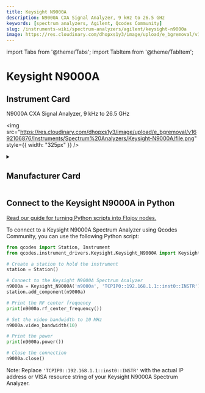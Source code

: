 ```yaml
---
title: Keysight N9000A
description: N9000A CXA Signal Analyzer, 9 kHz to 26.5 GHz
keywords: [spectrum analyzers, Agilent, Qcodes Community]
slug: /instruments-wiki/spectrum-analyzers/agilent/keysight-n9000a
image: https://res.cloudinary.com/dhopxs1y3/image/upload/e_bgremoval/v1692106876/Instruments/Spectrum%20Analyzers/Keysight-N9000A/file.png
---
```


import Tabs from '@theme/Tabs';
import TabItem from '@theme/TabItem';

# Keysight N9000A

## Instrument Card

<div className="flex">

<div>

N9000A CXA Signal Analyzer, 9 kHz to 26.5 GHz

</div>

<img src="https://res.cloudinary.com/dhopxs1y3/image/upload/e_bgremoval/v1692106876/Instruments/Spectrum%20Analyzers/Keysight-N9000A/file.png" style={{ width: "325px" }} />

</div>

<details>
<summary><h2>Manufacturer Card</h2></summary>

<img src="https://res.cloudinary.com/dhopxs1y3/image/upload/e_bgremoval/v1692126006/Instruments/Vendor%20Logos/Agilent.png" style={{ width: "100%", height: "150px",objectFit: "cover" }} />

Keysight Technologies, or Keysight, is an American company that manufactures electronics test and measurement equipment and software. <a href="https://www.keysight.com/us/en/home.html">Website</a>.

<ul>
  <li>Headquarters: USA</li>
  <li>Yearly Revenue (millions, USD): 5420.0</li>
</ul>
</details>

## Connect to the Keysight N9000A in Python

[Read our guide for turning Python scripts into Flojoy nodes.](https://docs.flojoy.ai/custom-nodes/creating-custom-node/)


<Tabs>
<TabItem value="Qcodes Community" label="Qcodes Community">

To connect to a Keysight N9000A Spectrum Analyzer using Qcodes Community, you can use the following Python script:

```python
from qcodes import Station, Instrument
from qcodes.instrument_drivers.Keysight.Keysight_N9000A import Keysight_N9000A

# Create a station to hold the instrument
station = Station()

# Connect to the Keysight N9000A Spectrum Analyzer
n9000a = Keysight_N9000A('n9000a', 'TCPIP0::192.168.1.1::inst0::INSTR')
station.add_component(n9000a)

# Print the RF center frequency
print(n9000a.rf_center_frequency())

# Set the video bandwidth to 10 MHz
n9000a.video_bandwidth(10)

# Print the power
print(n9000a.power())

# Close the connection
n9000a.close()
```

Note: Replace `'TCPIP0::192.168.1.1::inst0::INSTR'` with the actual IP address or VISA resource string of your Keysight N9000A Spectrum Analyzer.

</TabItem>
</Tabs>
